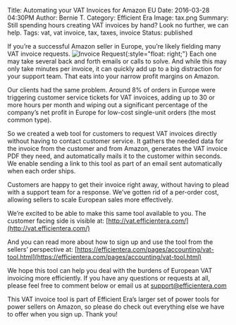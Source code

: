 Title: Automating your VAT Invoices for Amazon EU
Date: 2016-03-28 04:30PM
Author: Bernie T.
Category: Efficient Era
Image: tax.png
Summary: Still spending hours creating VAT invoices by hand? Look no further, we can help.
Tags: vat, vat invoice, tax, taxes, invoice
Status: published

If you’re a successful Amazon seller in Europe, you’re likely fielding many VAT invoice requests.
![Invoice Request](/images/blog/2016/03/invoice-request.png){:style="float: right;"}
Each one may take several back and forth emails or calls to solve.  And while this may only take minutes per invoice,  it can quickly add up to a big distraction for your support team. That eats into your narrow profit margins on Amazon.

Our clients had the same problem. Around 8% of orders in Europe were triggering customer service tickets for VAT invoices, adding up to 30 or more hours per month and wiping out a significant percentage of the company’s net profit in Europe for low-cost single-unit orders (the most common type).

So we created a web tool for customers to request VAT invoices directly without having to contact customer service. It gathers the needed data for the invoice from the customer and from Amazon, generates the VAT invoice PDF they need, and automatically mails it to the customer within seconds. We enable sending a link to this tool as part of an email sent automatically when each order ships.

Customers are happy to get their invoice right away, without having to plead with a support team for a response.  We’ve gotten rid of a per-order cost,  allowing sellers to scale European sales more effectively.

We’re excited to be able to make this same tool available to you.  The customer facing side is visible at:
[http://vat.efficientera.com/](http://vat.efficientera.com/)

And you can read more about how to sign up and use the tool from the sellers’ perspective at:
[https://efficientera.com/pages/accounting/vat-tool.html](https://efficientera.com/pages/accounting/vat-tool.html)

We hope this tool can help you deal with the burdens of European VAT invoicing more efficiently.  If you have any questions or requests at all, please feel free to comment below or email us at
[support@efficientera.com](mailto:support@efficientera.com)

This VAT invoice tool is part of Efficient Era’s larger set of power tools for power sellers on Amazon, so please do check out everything else we have to offer when you sign up.  Thank you!